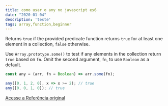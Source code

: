 ```yaml
---
title: como usar o any no javascript es6
date: "2020-01-04"
description: 'teste'
tags: array,function,beginner
---
```


Returns `true` if the provided predicate function returns `true` for at least one element in a collection, `false` otherwise.

Use `Array.prototype.some()` to test if any elements in the collection return `true` based on `fn`.
Omit the second argument, `fn`, to use `Boolean` as a default.

```js
const any = (arr, fn = Boolean) => arr.some(fn);
```

```js
any([0, 1, 2, 0], x => x >= 2); // true
any([0, 0, 1, 0]); // true
```


[Acesse a Referência original](http://github.com/30-seconds/)
